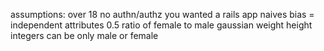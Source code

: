 assumptions: 
over 18
no authn/authz
you wanted a rails app
naives bias = independent attributes
0.5 ratio of female to male
gaussian 
weight height integers
can be only male or female